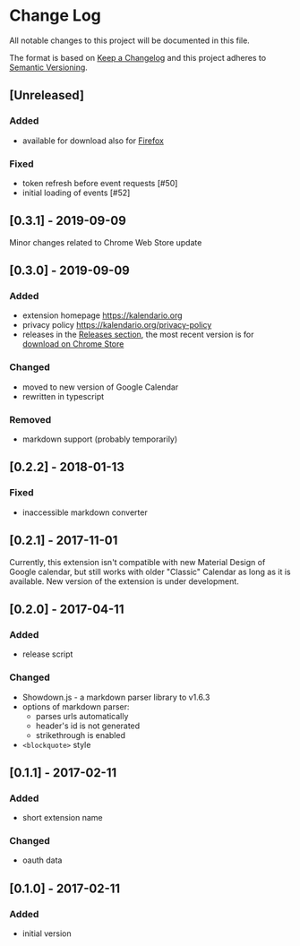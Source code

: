 # Change Log

All notable changes to this project will be documented in this file.

The format is based on [Keep a Changelog](http://keepachangelog.com/)
and this project adheres to [Semantic Versioning](http://semver.org/).

## [Unreleased]

### Added

- available for download also for [Firefox](https://addons.mozilla.org/firefox/addon/kalendario-for-google-calendar/)

### Fixed

- token refresh before event requests [#50]
- initial loading of events [#52]

## [0.3.1] - 2019-09-09

Minor changes related to Chrome Web Store update

## [0.3.0] - 2019-09-09

### Added

- extension homepage https://kalendario.org
- privacy policy https://kalendario.org/privacy-policy
- releases in the [Releases section](https://github.com/crazko/kalendario/releases), the most recent version is for [download on Chrome Store](https://chrome.google.com/webstore/detail/ccoehijdbponhcemihobmdpaeenmgchg)

### Changed

- moved to new version of Google Calendar
- rewritten in typescript

### Removed

- markdown support (probably temporarily)

## [0.2.2] - 2018-01-13

### Fixed

- inaccessible markdown converter

## [0.2.1] - 2017-11-01

Currently, this extension isn't compatible with new Material Design of Google calendar, but still works with older "Classic" Calendar as long as it is available. New version of the extension is under development.

## [0.2.0] - 2017-04-11

### Added

- release script

### Changed

- Showdown.js - a markdown parser library to v1.6.3
- options of markdown parser:
  - parses urls automatically
  - header's id is not generated
  - strikethrough is enabled
- `<blockquote>` style

## [0.1.1] - 2017-02-11

### Added

- short extension name

### Changed

- oauth data

## [0.1.0] - 2017-02-11

### Added

- initial version
